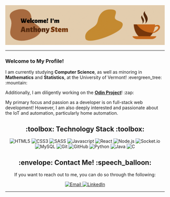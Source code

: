 <div id="banner" align="center">
    <img src="media/banner.gif" alt="Welcome! My name is Anthony Stem.">
</div>

---

<section id="about-me" align="left">
	<h3>Welcome to My Profile!</h3>
	<p>I am currently studying <strong>Computer Science</strong>, as well as minoring in <strong>Mathematics</strong> and <strong>Statistics</strong>, at the University of Vermont! :evergreen_tree: :mountain:</p>
  	<p>Additionally, I am diligently working on the <strong><a href="https://www.theodinproject.com/">Odin Project</a></strong>! :zap:</p>
  	<p>My primary focus and passion as a developer is on full-stack web development! However, I am also deeply interested and passionate about the IoT and automation, particularly home automation.</p>
</section>
<section id="technology-stack" align="center">
	<h2 align="center">:toolbox: Technology Stack :toolbox:</h2>
	<img src="https://img.shields.io/badge/html5-%23E34F26.svg?style=for-the-badge&logo=html5&logoColor=white" alt="HTML5">
	<img src="https://img.shields.io/badge/css3-%231572B6.svg?style=for-the-badge&logo=css3&logoColor=white" alt="CSS3">
	<img src="https://img.shields.io/badge/SASS-hotpink.svg?style=for-the-badge&logo=SASS&logoColor=white" alt="SASS">
    <img src="https://img.shields.io/badge/javascript-%23323330.svg?style=for-the-badge&logo=javascript&logoColor=%23F7DF1E" alt="Javascript">
	<img src="https://img.shields.io/badge/react-%2320232a.svg?style=for-the-badge&logo=react&logoColor=%2361DAFB" alt="React">
	<img src="https://img.shields.io/badge/node.js-6DA55F?style=for-the-badge&logo=node.js&logoColor=white" alt="Node.js">
	<img src="https://img.shields.io/badge/Socket.io-black?style=for-the-badge&logo=socket.io&badgeColor=010101" alt="Socket.io">
	<img src="https://img.shields.io/badge/mysql-%2300f.svg?style=for-the-badge&logo=mysql&logoColor=white" alt="MySQL">
	<img src="https://img.shields.io/badge/git-%23F05033.svg?style=for-the-badge&logo=git&logoColor=white" alt="Git">
	<img src="https://img.shields.io/badge/github-%23121011.svg?style=for-the-badge&logo=github&logoColor=white" alt="GitHub">
    <img src="https://img.shields.io/badge/python-3670A0?style=for-the-badge&logo=python&logoColor=ffdd54" alt="Python">
	<img src="https://img.shields.io/badge/java-%23ED8B00.svg?style=for-the-badge&logo=java&logoColor=white" alt="Java">
	<img src="https://img.shields.io/badge/c-%2300599C.svg?style=for-the-badge&logo=c&logoColor=white" alt="C">
</section>
<section id="contact" align="center">
    <h2>:envelope: Contact Me! :speech_balloon:</h2>
    <p>If you want to reach out to me, you can do so through the following:</p>
    <a href="mailto:anthony_stem@outlook.com">
       <img src="https://img.shields.io/badge/Email-FFFFFF?style=for-the-badge" alt="Email">
    </a>
    <a href="https://www.linkedin.com/in/anthonystem">
        <img src="https://img.shields.io/badge/LinkedIn-0077B5?style=for-the-badge&logo=linkedin&logoColor=white" alt="LinkedIn">
    </a>
</section>

---

